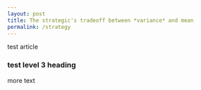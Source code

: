 ```yaml
---
layout: post
title: The strategic's tradeoff between *variance* and mean
permalink: /strategy
---
```


test article

### test level 3 heading

more text
